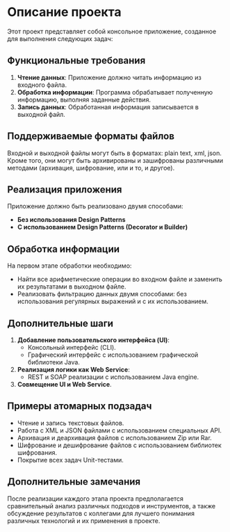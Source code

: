 # Описание проекта

Этот проект представляет собой консольное приложение, созданное для выполнения следующих задач:

## Функциональные требования

1. **Чтение данных**: Приложение должно читать информацию из входного файла.
2. **Обработка информации**: Программа обрабатывает полученную информацию, выполняя заданные действия.
3. **Запись данных**: Обработанная информация записывается в выходной файл.

## Поддерживаемые форматы файлов

Входной и выходной файлы могут быть в форматах: plain text, xml, json. Кроме того, они могут быть архивированы и зашифрованы различными методами (архивация, шифрование, или и то, и другое).

## Реализация приложения

Приложение должно быть реализовано двумя способами:
- **Без использования Design Patterns**
- **С использованием Design Patterns (Decorator и Builder)**

## Обработка информации

На первом этапе обработки необходимо:
- Найти все арифметические операции во входном файле и заменить их результатами в выходном файле.
- Реализовать фильтрацию данных двумя способами: без использования регулярных выражений и с их использованием.

## Дополнительные шаги

1. **Добавление пользовательского интерфейса (UI)**:
    - Консольный интерфейс (CLI).
    - Графический интерфейс с использованием графической библиотеки Java.
2. **Реализация логики как Web Service**:
    - REST и SOAP реализации с использованием Java engine.
3. **Совмещение UI и Web Service**.

## Примеры атомарных подзадач

- Чтение и запись текстовых файлов.
- Работа с XML и JSON файлами с использованием специальных API.
- Архивация и деархивация файлов с использованием Zip или Rar.
- Шифрование и дешифрование файлов с использованием библиотек шифрования.
- Покрытие всех задач Unit-тестами.

## Дополнительные замечания

После реализации каждого этапа проекта предполагается сравнительный анализ различных подходов и инструментов, а также обсуждение результатов с коллегами для лучшего понимания различных технологий и их применения в проекте.
